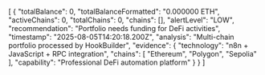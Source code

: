 [
  {
    "totalBalance": 0,
    "totalBalanceFormatted": "0.000000 ETH",
    "activeChains": 0,
    "totalChains": 0,
    "chains": [],
    "alertLevel": "LOW",
    "recommendation": "Portfolio needs funding for DeFi activities",
    "timestamp": "2025-08-05T14:20:18.200Z",
    "analysis": "Multi-chain portfolio processed by HookBuilder",
    "evidence": {
      "technology": "n8n + JavaScript + RPC integration",
      "chains": [
        "Ethereum",
        "Polygon",
        "Sepolia"
      ],
      "capability": "Professional DeFi automation platform"
    }
  }
]